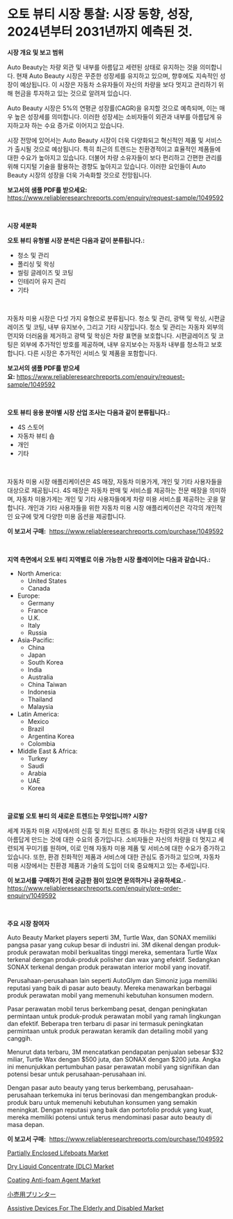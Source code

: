 <p><h1>오토 뷰티 시장 통찰: 시장 동향, 성장, 2024년부터 2031년까지 예측된 것.</h1></p><p><strong>시장 개요 및 보고 범위</strong></p>
<p><p>Auto Beauty는 차량 외관 및 내부를 아름답고 세련된 상태로 유지하는 것을 의미합니다. 현재 Auto Beauty 시장은 꾸준한 성장세를 유지하고 있으며, 향후에도 지속적인 성장이 예상됩니다. 이 시장은 자동차 소유자들이 자신의 차량을 보다 멋지고 관리하기 위해 현금을 투자하고 있는 것으로 알려져 있습니다.</p><p>Auto Beauty 시장은 5%의 연평균 성장률(CAGR)을 유지할 것으로 예측되며, 이는 매우 높은 성장세를 의미합니다. 이러한 성장세는 소비자들이 외관과 내부를 아름답게 유지하고자 하는 수요 증가로 이어지고 있습니다.</p><p>시장 전망에 있어서는 Auto Beauty 시장이 더욱 다양화되고 혁신적인 제품 및 서비스가 출시될 것으로 예상됩니다. 특히 최근의 트렌드는 친환경적이고 효율적인 제품들에 대한 수요가 높아지고 있습니다. 더불어 차량 소유자들이 보다 편리하고 간편한 관리를 위해 디지털 기술을 활용하는 경향도 높아지고 있습니다. 이러한 요인들이 Auto Beauty 시장의 성장을 더욱 가속화할 것으로 전망됩니다.</p></p>
<p><strong>보고서의 샘플 PDF를 받으세요:</strong> <a href="https://www.reliableresearchreports.com/enquiry/request-sample/1049592">https://www.reliableresearchreports.com/enquiry/request-sample/1049592</a></p>
<p>&nbsp;</p>
<p><strong>시장 세분화</strong></p>
<p><strong>오토 뷰티 유형별 시장 분석은 다음과 같이 분류됩니다.:</strong></p>
<p><ul><li>청소 및 관리</li><li>폴리싱 및 왁싱</li><li>씰링 글레이즈 및 코팅</li><li>인테리어 유지 관리</li><li>기타</li></ul></p>
<p>&nbsp;</p>
<p><p>자동차 미용 시장은 다섯 가지 유형으로 분류됩니다. 청소 및 관리, 광택 및 왁싱, 시편글레이즈 및 코팅, 내부 유지보수, 그리고 기타 시장입니다. 청소 및 관리는 자동차 외부의 먼지와 더러움을 제거하고 광택 및 왁싱은 차량 표면을 보호합니다. 시편글레이즈 및 코팅은 외부에 추가적인 방호를 제공하며, 내부 유지보수는 자동차 내부를 청소하고 보호합니다. 다른 시장은 추가적인 서비스 및 제품을 포함합니다.</p></p>
<p><strong>보고서의 샘플 PDF를 받으세요:</strong>&nbsp;<a href="https://www.reliableresearchreports.com/enquiry/request-sample/1049592">https://www.reliableresearchreports.com/enquiry/request-sample/1049592</a></p>
<p>&nbsp;</p>
<p><strong> 오토 뷰티 응용 분야별 시장 산업 조사는 다음과 같이 분류됩니다.:</strong></p>
<p><ul><li>4S 스토어</li><li>자동차 뷰티 숍</li><li>개인</li><li>기타</li></ul></p>
<p>&nbsp;</p>
<p><p>자동차 미용 시장 애플리케이션은 4S 매장, 자동차 미용가게, 개인 및 기타 사용자들을 대상으로 제공됩니다. 4S 매장은 자동차 판매 및 서비스를 제공하는 전문 매장을 의미하며, 자동차 미용가게는 개인 및 기타 사용자들에게 차량 미용 서비스를 제공하는 곳을 말합니다. 개인과 기타 사용자들을 위한 자동차 미용 시장 애플리케이션은 각각의 개인적인 요구에 맞게 다양한 미용 옵션을 제공합니다.</p></p>
<p><strong>이 보고서 구매:</strong>&nbsp; <a href="https://www.reliableresearchreports.com/purchase/1049592">https://www.reliableresearchreports.com/purchase/1049592</a></p>
<p>&nbsp;</p>
<p><strong>지역 측면에서 오토 뷰티 지역별로 이용 가능한 시장 플레이어는 다음과 같습니다.:</strong></p>
<p><ul>
    <li>
        North America:
        <ul>
            <li>United States</li>
            <li>Canada</li>
        </ul>
    </li>
    <li>
        Europe:
        <ul>
            <li>Germany</li>
            <li>France</li>
            <li>U.K.</li>
            <li>Italy</li>
            <li>Russia</li>
        </ul>
    </li>
    <li>
        Asia-Pacific:
        <ul>
            <li>China</li>
            <li>Japan</li>
            <li>South Korea</li>
            <li>India</li>
            <li>Australia</li>
            <li>China Taiwan</li>
            <li>Indonesia</li>
            <li>Thailand</li>
            <li>Malaysia</li>
        </ul>
    </li>
    <li>
        Latin America:
        <ul>
            <li>Mexico</li>
            <li>Brazil</li>
            <li>Argentina Korea</li>
            <li>Colombia</li>
        </ul>
    </li>
    <li>
        Middle East & Africa:
        <ul>
            <li>Turkey</li>
            <li>Saudi</li>
            <li>Arabia</li>
            <li>UAE</li>
            <li>Korea</li>
        </ul>
    </li>
    </ul></p>
<p>&nbsp;</p>
<p><strong>글로벌 오토 뷰티 의 새로운 트렌드는 무엇입니까? 시장?</strong></p>
<p><p>세계 자동차 미용 시장에서의 신흥 및 최신 트렌드 중 하나는 차량의 외관과 내부를 더욱 아름답게 만드는 것에 대한 수요의 증가입니다. 소비자들은 자신의 차량을 더 멋지고 세련되게 꾸미기를 원하며, 이로 인해 자동차 미용 제품 및 서비스에 대한 수요가 증가하고 있습니다. 또한, 환경 친화적인 제품과 서비스에 대한 관심도 증가하고 있으며, 자동차 미용 시장에서는 친환경 제품과 기술의 도입이 더욱 중요해지고 있는 추세입니다.</p></p>
<p><strong>이 보고서를 구매하기 전에 궁금한 점이 있으면 문의하거나 공유하세요.</strong>- <a href="https://www.reliableresearchreports.com/enquiry/pre-order-enquiry/1049592">https://www.reliableresearchreports.com/enquiry/pre-order-enquiry/1049592</a></p>
<p>&nbsp;</p>
<p><strong>주요 시장 참여자</strong></p>
<p><p>Auto Beauty Market players seperti 3M, Turtle Wax, dan SONAX memiliki pangsa pasar yang cukup besar di industri ini. 3M dikenal dengan produk-produk perawatan mobil berkualitas tinggi mereka, sementara Turtle Wax terkenal dengan produk-produk polisher dan wax yang efektif. Sedangkan SONAX terkenal dengan produk perawatan interior mobil yang inovatif.</p><p>Perusahaan-perusahaan lain seperti AutoGlym dan Simoniz juga memiliki reputasi yang baik di pasar auto beauty. Mereka menawarkan berbagai produk perawatan mobil yang memenuhi kebutuhan konsumen modern.</p><p>Pasar perawatan mobil terus berkembang pesat, dengan peningkatan permintaan untuk produk-produk perawatan mobil yang ramah lingkungan dan efektif. Beberapa tren terbaru di pasar ini termasuk peningkatan permintaan untuk produk perawatan keramik dan detailing mobil yang canggih.</p><p>Menurut data terbaru, 3M mencatatkan pendapatan penjualan sebesar $32 miliar, Turtle Wax dengan $500 juta, dan SONAX dengan $200 juta. Angka ini menunjukkan pertumbuhan pasar perawatan mobil yang signifikan dan potensi besar untuk perusahaan-perusahaan ini.</p><p>Dengan pasar auto beauty yang terus berkembang, perusahaan-perusahaan terkemuka ini terus berinovasi dan mengembangkan produk-produk baru untuk memenuhi kebutuhan konsumen yang semakin meningkat. Dengan reputasi yang baik dan portofolio produk yang kuat, mereka memiliki potensi untuk terus mendominasi pasar auto beauty di masa depan.</p></p>
<p><strong>이 보고서 구매:</strong>&nbsp;&nbsp;<a href="https://www.reliableresearchreports.com/purchase/1049592">https://www.reliableresearchreports.com/purchase/1049592</a></p>
<p><p><a href="https://ivy-potential-64b.notion.site/Partially-Enclosed-Lifeboats-Market-Size-Growth-Outlook-from-2024-to-2031-projecting-at-Market-s-T-61ba272dcae94c3f947fda0c7d797097">Partially Enclosed Lifeboats Market</a></p><p><a href="https://issuu.com/reportprime-2/docs/dry-liquid-concentrate-dlc-market-size-2030.pptx">Dry Liquid Concentrate (DLC) Market</a></p><p><a href="https://issuu.com/reportprime-2/docs/coating-anti-foam-agent-market-size-2030.pptx">Coating Anti-foam Agent Market</a></p><p><a href="https://medium.com/@marlonblick/%E5%B0%8F%E5%A3%B2%E3%83%97%E3%83%AA%E3%83%B3%E3%82%BF%E5%B8%82%E5%A0%B4%E3%81%AF-2031%E5%B9%B4%E3%81%BE%E3%81%A7%E3%81%AE%E5%B8%82%E5%A0%B4%E3%82%B7%E3%82%A7%E3%82%A2-%E8%A6%8F%E6%A8%A1-%E3%81%8A%E3%82%88%E3%81%B3%E4%BA%88%E6%B8%AC%E3%82%92%E9%87%8D%E7%82%B9%E3%81%AB%E3%81%97%E3%81%A6%E3%81%84%E3%81%BE%E3%81%99-4a701e175d44">小売用プリンター</a></p><p><a href="https://view.publitas.com/reportprime-1/assistive-devices-for-the-elderly-and-disabled-market-a-comprehensive-report-of-its-market-share-growth-trends-2023-2030/">Assistive Devices For The Elderly and Disabled Market</a></p></p>
